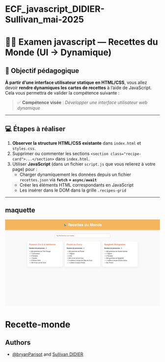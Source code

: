 # ECF_javascript_DIDIER-Sullivan_mai-2025
# 🧑‍🍳 Examen javascript — Recettes du Monde (UI → Dynamique)

## 🎯 Objectif pédagogique

**À partir d’une interface utilisateur statique en HTML/CSS**, vous allez devoir **rendre dynamiques les cartes de recettes** à l’aide de JavaScript.  
Cela vous permettra de valider la compétence suivante :

> ✅ **Compétence visée** : _Développer une interface utilisateur web dynamique_

---

## 💻 Étapes à réaliser

1. **Observer la structure HTML/CSS existante** dans `index.html` et `styles.css`.
2. Supprimer ou commenter les sections `<section class="recipe-card">...</section>` dans `index.html`.
3. Utiliser **JavaScript** (dans un fichier `script.js` que vous relierez à votre page) pour :
   - Charger dynamiquement les données depuis un fichier `recettes.json` via **`fetch` + `async/await`**
   - Créer les éléments HTML correspondants en JavaScript
   - Les insérer dans le DOM dans la grille `.recipes-grid`

---

## maquette

![App Screenshot](assets/images/capture_ecran.png)

# Recette-monde

## Authors

- [@bryanParisot](https://github.com/BryanParisot)  and  [Sullivan DIDIER](https://github.com/NavLyrus) 

